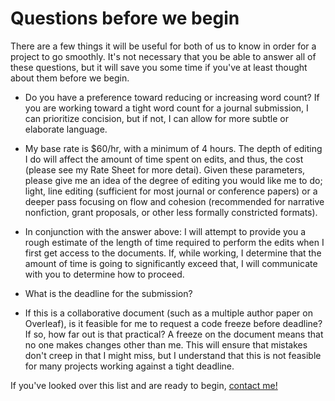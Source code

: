 # Questions before we begin

There are a few things it will be useful for both of us to know in order for a project to go smoothly. It's not necessary that you be able to answer all of these questions, but it will save you some time if you've at least thought about them before we begin. 

- Do you have a preference toward reducing or increasing word count? If you are working toward a tight word count for a journal submission, I can prioritize concision, but if not, I can allow for more subtle or elaborate language. 
 
- My base rate is $60/hr, with a minimum of 4 hours. The depth of editing I do will affect the amount of time spent on edits, and thus, the cost (please see my Rate Sheet for more detai). Given these parameters, please give me an idea of the degree of editing you would like me to do; light, line editing (sufficient for most journal or conference papers) or a deeper pass focusing on flow and cohesion (recommended for narrative nonfiction, grant proposals, or other less formally constricted formats).

- In conjunction with the answer above: I will attempt to provide you a rough estimate of the length of time required to perform the edits when I first get access to the documents. If, while working, I determine that the amount of time is going to significantly exceed that, I will communicate with you to determine how to proceed. 

- What is the deadline for the submission? 
 
- If this is a collaborative document (such as a multiple author paper on Overleaf), is it feasible for me to request a code freeze before deadline? If so, how far out is that practical? A freeze on the document means that no one makes changes other than me. This will ensure that mistakes don't creep in that I might miss, but I understand that this is not feasible for many projects working against a tight deadline. 
  
If you've looked over this list and are ready to begin, [contact me!](mailto:mediapathic@gmail.com) 
